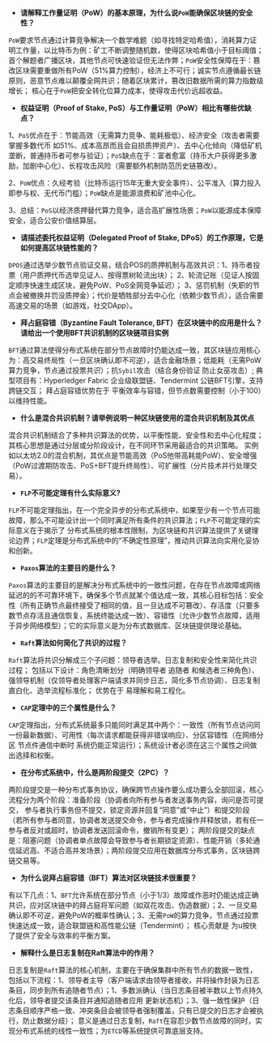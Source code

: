 - **请解释工作量证明（PoW）的基本原理，为什么说`PoW`能确保区块链的安全性？**

`PoW`要求节点通过计算竞争解决一个数学难题（如寻找特定哈希值），消耗算力证明工作量，以比特币为例：矿工不断调整随机数，使得区块哈希值小于目标阈值；首个解题者广播区块，其他节点可快速验证但无法作弊；`PoW`安全性保障在于：篡改区块需要重做所有PoW（51%算力控制），经济上不可行；诚实节点遵循最长链原则，恶意节点难以颠覆全网共识；随着区块累计，篡改旧数据所需的算力指数级增长；  核心在于`PoW`把安全转化位算力成本，使得攻击代价远超收益。

- **权益证明（Proof of Stake, PoS）与工作量证明（PoW）相比有哪些优缺点？**

1、`PoS`优点在于：节能高效（无需算力竞争、能耗极低）、经济安全（攻击者需要掌握多数代币 如51%、成本高昂而且会自损质押资产）、去中心化倾向（降低矿机垄断，普通持币者可参与验证）；`PoS`缺点在于：富者愈富（持币大户获得更多激励，加剧中心化）、长程攻击风险（需要额外机制防范历史链篡改）。

2、`PoW`优点：久经考验（比特币运行15年无重大安全事件）、公平准入（算力投入即参与权、无代币门槛）；`PoW`缺点是能源浪费和矿池中心化。

3、总结：`PoS`以经济质押替代算力竞争，适合高扩展性场景；`PoW`以能源成本保障安全，适合公安价值结算层。

- **请描述委托权益证明（Delegated Proof of Stake, DPoS）的工作原理，它是如何提高区块链性能的？**

`DPOS`通过选举少数节点验证交易，结合POS的质押机制与高效共识：1、持币者投票（用户质押代币选举见证人、按得票树轮流出块）； 2、轮流记账（见证人按固定顺序快速生成区块，避免PoW、PoS全网竞争延迟）； 3、惩罚机制（失职的节点会被撤换并罚没质押金）；代价是牺牲部分去中心化（依赖少数节点），适合需要高速交易的场景（如游戏，社交DApp）。

- **拜占庭容错（Byzantine Fault Tolerance, BFT）在区块链中的应用是什么？请给出一个使用BFT共识机制的区块链项目实例**

`BFT`通过算法使得分布式系统在部分节点故障时仍能达成一致，其区块链应用核心为：高交易终局性（一旦区块确认即不可逆），适合金融场景；低能耗（无需PoW算力竞争，节点通过投票共识）；抗`Sybil`攻击（结合身份验证 防止女巫攻击）; 典型项目有：Hyperledger Fabric 企业级联盟链、Tendermint 公链BFT引擎，支持跨链交互；  拜占庭容错优势在于 平衡效率与容错，但节点数需要控制（小于100）以维持性能。

- **什么是混合共识机制？请举例说明一种区块链使用的混合共识机制及其优点**

混合共识机制结合了多种共识算法的优势，以平衡性能、安全性和去中心化程度；其核心思想是通过分层或分阶段设计，在不同环节采用最适合的共识策略。 实例如以太坊2.0的混合机制，其优点是节能高效（PoS他带高耗能PoW）、安全增强（PoW过渡期防攻击、PoS+BFT提升终局性）、可扩展性（分片技术并行处理交易）。

- **`FLP`不可能定理有什么实际意义?**

`FLP`不可能定理指出，在一个完全异步的分布式系统中，如果至少有一个节点可能故障，那么不可能设计出一个同时满足所有条件的共识算法；`FLP`不可能定理的实际意义在于揭示了 分布式系统的根本性限制，为区块链和共识算法提供了关键理论边界；`FLP`定理是分布式系统中的“不确定性原理”，推动共识算法向实用化妥协和创新。

- **`Paxos`算法的主要目的是什么？**

`Paxos`算法的主要目的是解决分布式系统中的一致性问题，在存在节点故障或网络延迟的的不可靠环境下，确保多个节点就某个值达成一致，其核心目标包括：安全性（所有正确节点最终接受了相同的值，且一旦达成不可篡改）、存活度（只要多数节点存活且通信恢复，系统终能达成一致）、容错性（允许少数节点故障，适用于异步网络模型）；它的实际意义是为分布式数据库、区块链提供理论基础。

- **`Raft`算法如何简化了共识的过程？**

`Raft`算法将共识分解成三个子问题：领导者选举。日志复制和安全性来简化共识过程； 包括以下设计：角色清晰划分（明确领导者 追随者 和候选者三种角色）、强领导机制（仅领导者处理客户端请求并同步日志，简化多节点协调）、日志复制直白化、选举流程标准化； 优势在于 易理解和易工程化。

- **`CAP`定理中的三个属性是什么？**

`CAP`定理指出，分布式系统最多只能同时满足其中两个：一致性（所有节点访问同一份最新数据）、可用性（每次请求都能获得非错误响应）、分区容错性（在网络分区 节点件通信中断时 系统仍能正常运行）；系统设计者必须在这三个属性之间做出选择和权衡。

- **在分布式系统中，什么是两阶段提交（2PC）？**

两阶段提交是一种分布式事务协议，确保跨节点操作要么成功要么全部回滚，核心流程分为两个阶段：准备阶段（协调者向所有参与者发送事务内容，询问是否可提交， 参与者执行事务但不提交，锁定资源并回复“同意”或“中止”）和提交阶段（若所有参与者同意，协调者发送提交命令，参与者完成操作并释放锁，若有任一参与者反对或超时，协调者发送回滚命令，撤销所有变更）； 两阶段提交的缺点是：阻塞问题（协调者单点故障会导致参与者长期锁定资源）、性能开销（多轮通信延迟高、不适合高并发场景）；两阶段提交应用在数据库分布式事务，区块链跨链交易等。

- **为什么说拜占庭容错（BFT）算法对区块链技术很重要？**

有以下几点：1、`BFT`允许系统在部分节点（小于1/3）故障或作恶时仍能达成正确共识，应对区块链中的拜占庭将军问题（如双花攻击、伪造数据）；2、一旦交易确认即不可逆，避免PoW的概率性确认；3、无需`PoW`的算力竞争，节点通过投票快速达成一致，适合联盟链和高性能公链（Tendermint）； 核心贡献是 为u按快了提供了安全与效率的平衡方案。

- **解释什么是日志复制在Raft算法中的作用？**

日志复制是`Raft`算法的核心机制，主要在于确保集群中所有节点的数据一致性，包括以下流程：1、领导者主导（客户端请求由领导者接收，并将操作封装为日志条目，同步到所有追随者节点）；1、多数派确认（当日志条目被半数以上节点持久化后，领导者提交该条目并通知追随者应用 更新状态机）；3、强一致性保护（日志条目顺序严格一致、冲突条目会被领导者强制覆盖，只有已提交的日志才会被执行，防止数据分歧）； 意义是通过日志复制，`Raft`在容忍少数节点故障的同时，实现分布式系统的线性一致性；为`ETCD`等系统提供可靠底层支持。

